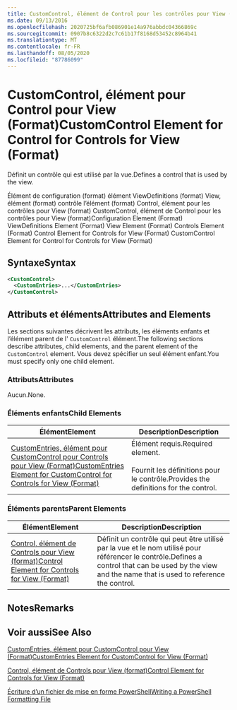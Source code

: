 ```yaml
---
title: CustomControl, élément de Control pour les contrôles pour View (format) | Microsoft Docs
ms.date: 09/13/2016
ms.openlocfilehash: 2020725bf6afb086901e14a976abbdc04366869c
ms.sourcegitcommit: 0907b8c6322d2c7c61b17f8168d53452c8964b41
ms.translationtype: MT
ms.contentlocale: fr-FR
ms.lasthandoff: 08/05/2020
ms.locfileid: "87786099"
---
```

# <a name="customcontrol-element-for-control-for-controls-for-view-format"></a><span data-ttu-id="4c04e-102">CustomControl, élément pour Control pour View (Format)</span><span class="sxs-lookup"><span data-stu-id="4c04e-102">CustomControl Element for Control for Controls for View (Format)</span></span>

<span data-ttu-id="4c04e-103">Définit un contrôle qui est utilisé par la vue.</span><span class="sxs-lookup"><span data-stu-id="4c04e-103">Defines a control that is used by the view.</span></span>

<span data-ttu-id="4c04e-104">Élément de configuration (format) élément ViewDefinitions (format) View, élément (format) contrôle l’élément (format) Control, élément pour les contrôles pour View (format) CustomControl, élément de Control pour les contrôles pour View (format)</span><span class="sxs-lookup"><span data-stu-id="4c04e-104">Configuration Element (Format) ViewDefinitions Element (Format) View Element (Format) Controls Element (Format) Control Element for Controls for View (Format) CustomControl Element for Control for Controls for View (Format)</span></span>

## <a name="syntax"></a><span data-ttu-id="4c04e-105">Syntaxe</span><span class="sxs-lookup"><span data-stu-id="4c04e-105">Syntax</span></span>

```xml
<CustomControl>
  <CustomEntries>...</CustomEntries>
</CustomControl>
```

## <a name="attributes-and-elements"></a><span data-ttu-id="4c04e-106">Attributs et éléments</span><span class="sxs-lookup"><span data-stu-id="4c04e-106">Attributes and Elements</span></span>

<span data-ttu-id="4c04e-107">Les sections suivantes décrivent les attributs, les éléments enfants et l’élément parent de l' `CustomControl` élément.</span><span class="sxs-lookup"><span data-stu-id="4c04e-107">The following sections describe attributes, child elements, and the parent element of the `CustomControl` element.</span></span> <span data-ttu-id="4c04e-108">Vous devez spécifier un seul élément enfant.</span><span class="sxs-lookup"><span data-stu-id="4c04e-108">You must specify only one child element.</span></span>

### <a name="attributes"></a><span data-ttu-id="4c04e-109">Attributs</span><span class="sxs-lookup"><span data-stu-id="4c04e-109">Attributes</span></span>

<span data-ttu-id="4c04e-110">Aucun.</span><span class="sxs-lookup"><span data-stu-id="4c04e-110">None.</span></span>

### <a name="child-elements"></a><span data-ttu-id="4c04e-111">Éléments enfants</span><span class="sxs-lookup"><span data-stu-id="4c04e-111">Child Elements</span></span>

|<span data-ttu-id="4c04e-112">Élément</span><span class="sxs-lookup"><span data-stu-id="4c04e-112">Element</span></span>|<span data-ttu-id="4c04e-113">Description</span><span class="sxs-lookup"><span data-stu-id="4c04e-113">Description</span></span>|
|-------------|-----------------|
|[<span data-ttu-id="4c04e-114">CustomEntries, élément pour CustomControl pour Controls pour View (Format)</span><span class="sxs-lookup"><span data-stu-id="4c04e-114">CustomEntries Element for CustomControl for Controls for View (Format)</span></span>](./customentries-element-for-customcontrol-for-controls-for-view-format.md)|<span data-ttu-id="4c04e-115">Élément requis.</span><span class="sxs-lookup"><span data-stu-id="4c04e-115">Required element.</span></span><br /><br /> <span data-ttu-id="4c04e-116">Fournit les définitions pour le contrôle.</span><span class="sxs-lookup"><span data-stu-id="4c04e-116">Provides the definitions for the control.</span></span>|

### <a name="parent-elements"></a><span data-ttu-id="4c04e-117">Éléments parents</span><span class="sxs-lookup"><span data-stu-id="4c04e-117">Parent Elements</span></span>

|<span data-ttu-id="4c04e-118">Élément</span><span class="sxs-lookup"><span data-stu-id="4c04e-118">Element</span></span>|<span data-ttu-id="4c04e-119">Description</span><span class="sxs-lookup"><span data-stu-id="4c04e-119">Description</span></span>|
|-------------|-----------------|
|[<span data-ttu-id="4c04e-120">Control, élément de Controls pour View (format)</span><span class="sxs-lookup"><span data-stu-id="4c04e-120">Control Element for Controls for View (Format)</span></span>](./control-element-for-controls-for-view-format.md)|<span data-ttu-id="4c04e-121">Définit un contrôle qui peut être utilisé par la vue et le nom utilisé pour référencer le contrôle.</span><span class="sxs-lookup"><span data-stu-id="4c04e-121">Defines a control that can be used by the view and the name that is used to reference the control.</span></span>|

## <a name="remarks"></a><span data-ttu-id="4c04e-122">Notes</span><span class="sxs-lookup"><span data-stu-id="4c04e-122">Remarks</span></span>

## <a name="see-also"></a><span data-ttu-id="4c04e-123">Voir aussi</span><span class="sxs-lookup"><span data-stu-id="4c04e-123">See Also</span></span>

[<span data-ttu-id="4c04e-124">CustomEntries, élément pour CustomControl pour View (Format)</span><span class="sxs-lookup"><span data-stu-id="4c04e-124">CustomEntries Element for CustomControl for View (Format)</span></span>](./customentries-element-for-customcontrol-for-controls-for-configuration-format.md)

[<span data-ttu-id="4c04e-125">Control, élément de Controls pour View (format)</span><span class="sxs-lookup"><span data-stu-id="4c04e-125">Control Element for Controls for View (Format)</span></span>](./control-element-for-controls-for-view-format.md)

[<span data-ttu-id="4c04e-126">Écriture d’un fichier de mise en forme PowerShell</span><span class="sxs-lookup"><span data-stu-id="4c04e-126">Writing a PowerShell Formatting File</span></span>](./writing-a-powershell-formatting-file.md)

